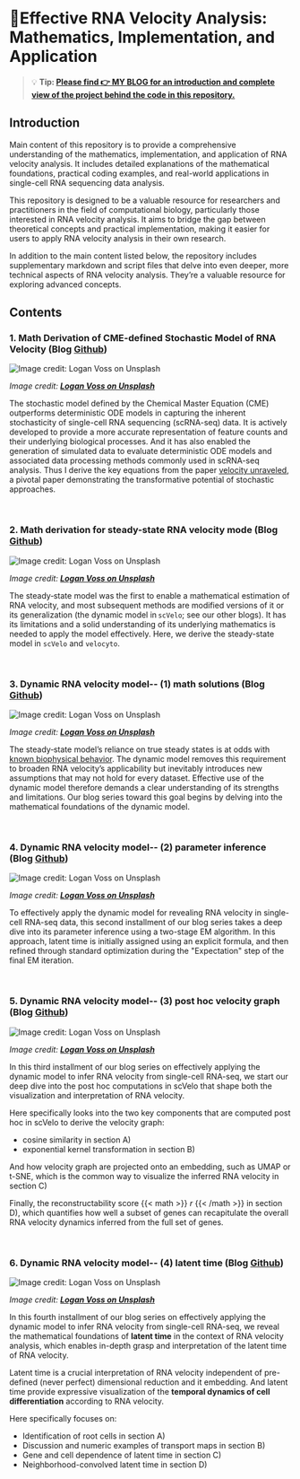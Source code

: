 # 🧬Effective RNA Velocity Analysis: Mathematics, Implementation, and Application
> 💡 **Tip: [Please find **👉 MY BLOG** for an introduction and complete view of the project behind the code in this repository.](https://myhugoblog)**

## Introduction
Main content of this repository is to provide a comprehensive understanding of the mathematics, implementation, and application of RNA velocity analysis. It includes detailed explanations of the mathematical foundations, practical coding examples, and real-world applications in single-cell RNA sequencing data analysis.

This repository is designed to be a valuable resource for researchers and practitioners in the field of computational biology, particularly those interested in RNA velocity analysis. It aims to bridge the gap between theoretical concepts and practical implementation, making it easier for users to apply RNA velocity analysis in their own research.

In addition to the main content listed below, the repository includes supplementary markdown and script files that delve into even deeper, more technical aspects of RNA velocity analysis. They’re a valuable resource for exploring advanced concepts.

## Contents
### 1. Math Derivation of CME-defined Stochastic Model of RNA Velocity (Blog [Github](11a.velocity_unraveled))

![Image credit: [**Logan Voss on Unsplash**](https://unsplash.com)](11a.velocity_unraveled/featured.jpg)

*Image credit: [**Logan Voss on Unsplash**](https://unsplash.com)*

The stochastic model defined by the Chemical Master Equation (CME) outperforms deterministic ODE models in capturing the inherent stochasticity of single-cell RNA sequencing (scRNA-seq) data. It is actively developed to provide a more accurate representation of feature counts and their underlying biological processes. And it has also enabled the generation of simulated data to evaluate deterministic ODE models and associated data processing methods commonly used in scRNA-seq analysis. Thus I derive the key equations from the paper [velocity unraveled](https://journals.plos.org/ploscompbiol/article?id=10.1371/journal.pcbi.1010492), a pivotal paper demonstrating the transformative potential of stochastic approaches. 

<br>

### 2. Math derivation for steady-state RNA velocity mode (Blog [Github](11c.velocity_steady_state))
![Image credit: [**Logan Voss on Unsplash**](https://unsplash.com)](11c.velocity_steady_state/featured.jpg)

*Image credit: [**Logan Voss on Unsplash**](https://unsplash.com)*

The steady‑state model was the first to enable a mathematical estimation of RNA velocity, and most subsequent methods are modified versions of it or its generalization (the dynamic model in `scVelo`; see our other blogs). It has its limitations and a solid understanding of its underlying mathematics is needed to apply the model effectively. Here, we derive the steady-state model in `scVelo` and `velocyto`.


<br>



### 3. Dynamic RNA velocity model-- (1) math solutions (Blog [Github](11d.velocity_dynamic_model_derivation))
![Image credit: [**Logan Voss on Unsplash**](https://unsplash.com)](11d.velocity_dynamic_model_derivation/featured.png)

*Image credit: [**Logan Voss on Unsplash**](https://unsplash.com)*

The steady‑state model’s reliance on true steady states is at odds with [known biophysical behavior](https://journals.plos.org/ploscompbiol/article?id=10.1371/journal.pcbi.1010492). The dynamic model removes this requirement to broaden RNA velocity’s applicability but inevitably introduces new assumptions that may not hold for every dataset. Effective use of the dynamic model therefore demands a clear understanding of its strengths and limitations. Our blog series toward this goal begins by delving into the mathematical foundations of the dynamic model.

<br>

### 4. Dynamic RNA velocity model-- (2) parameter inference (Blog [Github](11e.velocity_dynamic_model_parameter_inference))
![Image credit: [**Logan Voss on Unsplash**](https://unsplash.com)](11e.velocity_dynamic_model_inference/featured.png)

*Image credit: [**Logan Voss on Unsplash**](https://unsplash.com)*

To effectively apply the dynamic model for revealing RNA velocity in single-cell RNA-seq data, this second installment of our blog series takes a deep dive into its parameter inference using a two-stage EM algorithm. In this approach, latent time is initially assigned using an explicit formula, and then refined through standard optimization during the "Expectation" step of the final EM iteration.

<br>


### 5. Dynamic RNA velocity model-- (3) post hoc velocity graph (Blog [Github](11f.velocity_dynamic_model_posthoc_velocity-graph))
![Image credit: [**Logan Voss on Unsplash**](https://unsplash.com)](11f.velocity_dynamic_model_posthoc_velocity-graph/featured.png)

*Image credit: [**Logan Voss on Unsplash**](https://unsplash.com)*

In this third installment of our blog series on effectively applying the dynamic model to infer RNA velocity from single-cell RNA-seq, we start our deep dive into the post hoc computations in scVelo that shape both the visualization and interpretation of RNA velocity.

Here specifically looks into the two key components that are computed post hoc in scVelo to derive the velocity graph:
- cosine similarity in section A)
- exponential kernel transformation in section B)

And how velocity graph are projected onto an embedding, such as UMAP or t-SNE, which is the common way to visualize the inferred RNA velocity in section C)

Finally, the reconstructability score {{< math >}} $r$ {{< /math >}} in section D), which quantifies how well a subset of genes can recapitulate the overall RNA velocity dynamics inferred from the full set of genes.

<br>


### 6. Dynamic RNA velocity model-- (4) latent time (Blog [Github](11f1.velocity_dynamic_model_posthoc_latent-time))
![Image credit: [**Logan Voss on Unsplash**](https://unsplash.com)](11f1.velocity_dynamic_model_posthoc_latent-time/featured.png)

*Image credit: [**Logan Voss on Unsplash**](https://unsplash.com)*

In this fourth installment of our blog series on effectively applying the dynamic model to infer RNA velocity from single-cell RNA-seq, we reveal the mathematical foundations of **latent time** in the context of RNA velocity analysis, which enables in-depth grasp and interpretation of the latent time of RNA velocity.

Latent time is a crucial interpretation of RNA velocity independent of pre-defined (never perfect) dimensional reduction and it embedding. And latent time provide expressive visualization of the **temporal dynamics of cell differentiation** according to RNA velocity. 

Here specifically focuses on:
- Identification of root cells in section A)
- Discussion and numeric examples of transport maps in section B)
- Gene and cell dependence of latent time in section C)
- Neighborhood-convolved latent time in section D)

